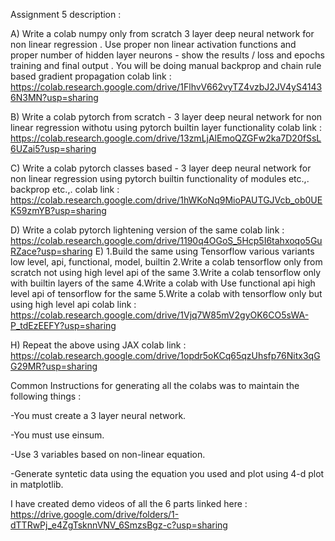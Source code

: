
Assignment 5 description : 

A) Write  a colab  numpy only from scratch 3 layer deep neural network for non linear regression . Use proper non linear activation functions and proper number of hidden layer neurons - show the results / loss and epochs training and final output . You will be doing manual backprop and chain rule based gradient propagation 
colab link : https://colab.research.google.com/drive/1FlhvV662vyTZ4vzbJ2JV4yS41436N3MN?usp=sharing

B) Write a colab pytorch from scratch - 3 layer deep neural network for non linear regression withotu using pytorch builtin layer functionality 
colab link : https://colab.research.google.com/drive/13zmLjAlEmoQZGFw2ka7D20fSsL6UZai5?usp=sharing

C) Write  a colab pytorch classes based - 3 layer deep neural network for non linear regression using pytorch builtin functionality of modules etc.,. backprop etc.,.
colab link : https://colab.research.google.com/drive/1hWKoNq9MioPAUTGJVcb_ob0UEK59zmYB?usp=sharing

D) Write  a colab  pytorch lightening version of the same
colab link : https://colab.research.google.com/drive/1190q4OGoS_5Hcp5I6tahxoqo5GuRZace?usp=sharing
E) 
1.Build the same using Tensorflow various variants low level, api, functional, model, builtin 
2.Write  a colab  tensorflow only from scratch not using high level api  of the same
3.Write a colab tensorflow only with builtin layers of the same
4.Write a colab with Use functional api high level api  of tensorflow for the same
5.Write a colab with tensorflow only but using high level api
colab link : https://colab.research.google.com/drive/1Vjq7W85mV2gyOK6CO5sWA-P_tdEzEEFY?usp=sharing

H) Repeat the above using JAX
colab link : https://colab.research.google.com/drive/1opdr5oKCq65qzUhsfp76Nitx3qGG29MR?usp=sharing

Common Instructions for generating all the colabs was to maintain the following things : 

-You must create a 3 layer neural network.

-You must use einsum.

-Use 3 variables based on non-linear equation.

-Generate syntetic data using the equation you used and plot using 4-d plot in matplotlib.


I have created demo videos of all the 6 parts linked here : 
https://drive.google.com/drive/folders/1-dTTRwPj_e4ZgTsknnVNV_6SmzsBgz-c?usp=sharing
